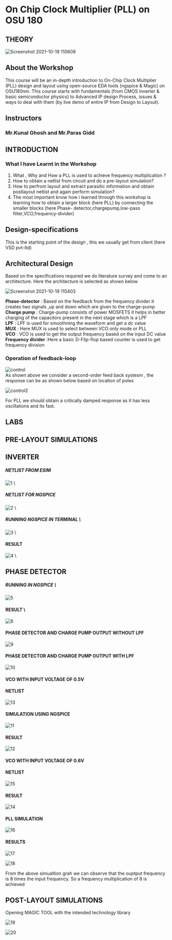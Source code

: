 # On Chip Clock Multiplier (PLL) on OSU 180 

## THEORY
 ![Screenshot 2021-10-19 110609](https://user-images.githubusercontent.com/64180927/137849917-61ecb4f1-148b-48bd-a001-a5b2c4fae571.png)

 
 ## About the Workshop 
This course will be an in-depth introduction to On-Chip Clock Multiplier (PLL) design and layout using open-source EDA tools (ngspice & Magic) on OSU180nm. This course starts with fundamentals (from CMOS inverter & basic semiconductor physics) to Advanced IP design Process, issues & ways to deal with them (by live demo of entire IP from Design to Layout).

##   Instructors 
###  Mr.Kunal Ghosh and Mr.Paras Gidd

## INTRODUCTION 
###  What I have Learnt in the Workshop  

1) What , Why and How a PLL is used to achieve frequency multiplication ?
2) How to obtain a netlist from circuit and do a pre-layout simulation?
3) How to perfrom layout and extract parasitic information and obtain postlayout netlist and again perform simulation? 
4) The most important know how i learned through this workshop is learning how to obtain a larger block (here PLL) by connecting the smaller blocks (here Phase-   detector,chargepump,low-pass filter,VCO,frequency-divider) 

## Design-specifications 
This is the starting point of the design , this we usually get from client (here VSD pvt-ltd) 

## Architectural Design 
Based on the specifications required we do literature survey and come to an architecture. Here the architecture is selected as shown below

![Screenshot 2021-10-19 115403](https://user-images.githubusercontent.com/64180927/137855012-270feb3f-0daa-43f7-8957-79c0f0c76d04.png) 

 **Phase-detector** : Based on the feedback from the frequency divider it creates two signals ,up and down which are given to the charge-pump\
 **Charge pump**  : Charge-pump consists of power MOSFETS it helps in better charging of the capacitors present in the next stage which is a LPF\
 **LPF** : LPF is used for smoothning the waveform and get a dc value \
 **MUX** : Here MUX is used to select between VCO only mode or PLL \
 **VCO** : VCO is used to get the output frequency based on the input DC value \
 **Frequency divider** :Here a basic D-Filp-flop based counter is used to get frequency division 
 
 ### Operation of feedback-loop 
![control](https://user-images.githubusercontent.com/64180927/137863054-f5a5a0da-3443-4501-ba7a-92bc1f077879.png) \
As shown above we consider a second-order feed back systesm , the response can be as shown below based on location of  poles  

![control2](https://user-images.githubusercontent.com/64180927/137864295-6423c779-f8c2-40cd-afb0-53fd176795c8.png) 

For PLL we should obtain a critically damped response as it has less oscillations and its fast. 

## LABS 
## PRE-LAYOUT SIMULATIONS 

## INVERTER 

##### NETLIST FROM ESIM 
![1](https://user-images.githubusercontent.com/64180927/137866353-9127cbfe-92c7-4187-9a1b-9120bb284923.png) \ 

##### NETLIST FOR  NGSPICE 
![2](https://user-images.githubusercontent.com/64180927/137866440-22af5903-be15-4664-bf41-a0b553cc3799.png) \ 

##### RUNNING NGSPICE IN TERMINAL \
 
![3](https://user-images.githubusercontent.com/64180927/137866492-fb61304f-7787-433a-80cd-6b08fa057461.png) \

#### RESULT  

![4](https://user-images.githubusercontent.com/64180927/137866556-5c38e214-d259-44c4-a194-7eaad652361a.png) \ 

## PHASE DETECTOR   

##### RUNNING IN NGSPICE \ 

![5](https://user-images.githubusercontent.com/64180927/137888350-925fa14d-625a-4bcc-abf3-705eb71ce1db.png) 

#### RESULT \ 


![6](https://user-images.githubusercontent.com/64180927/137888425-70893178-20ca-42de-8cd2-535c71bceaed.png)

####  PHASE DETECTOR AND CHARGE PUMP OUTPUT  WITHOUT LPF  


![9](https://user-images.githubusercontent.com/64180927/137888762-45ec1f6f-13c6-43e3-a70b-182d2bc1fa8e.png) 

#### PHASE DETECTOR AND CHARGE PUMP OUTPUT WITH LPF 


![10](https://user-images.githubusercontent.com/64180927/137888957-26cdbf28-075b-4f62-a788-e98e33c07083.png)

#### VCO WITH INPUT VOLTAGE OF 0.5V  
#### NETLIST 

![13](https://user-images.githubusercontent.com/64180927/137889159-e2fe3f9a-0d7d-4456-8263-d0ba521930f7.png)

#### SIMULATION USING NGSPICE 
![11](https://user-images.githubusercontent.com/64180927/137889450-7fab236d-923d-4686-b80f-aaf953e3a71c.png)

#### RESULT 
![12](https://user-images.githubusercontent.com/64180927/137889545-17652d3f-b289-4afe-bab9-d57cad00634e.png)


#### VCO WITH INPUT VOLTAGE OF 0.6V  
#### NETLIST 

![15](https://user-images.githubusercontent.com/64180927/137889639-e23de1b8-25ce-4503-89e6-ed3e78dbb168.png)

#### RESULT 

![14](https://user-images.githubusercontent.com/64180927/137889722-86a4a1f7-6714-4013-ba63-0212494fad28.png) 

#### PLL SIMULATION 


![16](https://user-images.githubusercontent.com/64180927/137890029-5e5584c3-9409-4887-89f5-ecd1d53bed24.png)

#### RESULTS 

![17](https://user-images.githubusercontent.com/64180927/137890096-cf0ba1d7-d761-40a4-8e05-d031560a5204.png)

![18](https://user-images.githubusercontent.com/64180927/137890116-d43b0fdd-af94-43e9-91f6-153592311440.png)

From the above simualtion grah we can observe that the  ouptput frequency is 8 times the input frequency. So a frequency multiplication of 8 is achieved 
## POST-LAYOUT SIMULATIONS 
Opening MAGIC TOOL with the intended technology  library

![19](https://user-images.githubusercontent.com/64180927/137894528-cd532396-23f3-4b9b-bbba-9c3e437debdb.png)

![20](https://user-images.githubusercontent.com/64180927/137894571-6a60cbee-0b1b-484f-9cc1-a6b2b61d24c0.png)


